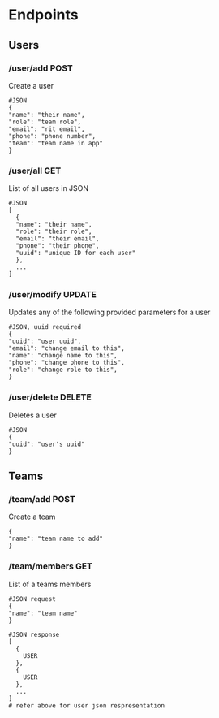 # Endpoints

## Users

### /user/add POST
Create a user
```
#JSON
{ 
"name": "their name",
"role": "team role",
"email": "rit email",
"phone": "phone number",
"team": "team name in app"
}
```

### /user/all GET

List of all users in JSON
```
#JSON
[
  {
  "name": "their name",
  "role": "their role",
  "email": "their email",
  "phone": "their phone",
  "uuid": "unique ID for each user"
  },
  ...
]
```

### /user/modify UPDATE

Updates any of the following provided parameters for a user
```
#JSON, uuid required
{
"uuid": "user uuid",
"email": "change email to this",
"name": "change name to this",
"phone": "change phone to this",
"role": "change role to this",
}
```

### /user/delete DELETE

Deletes a user
```
#JSON
{
"uuid": "user's uuid"
}
```

## Teams

### /team/add POST
Create a team
```
{
"name": "team name to add"
}
```

### /team/members GET

List of a teams members
```
#JSON request
{
"name": "team name"
}

#JSON response
[
  {
    USER
  },
  {
    USER
  },
  ...
]
# refer above for user json respresentation
```
  
